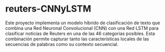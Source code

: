 # reuters-CNNyLSTM

Este proyecto implementa un modelo híbrido de clasificación de texto que combina una Red Neuronal Convolucional (CNN) con una Red LSTM para clasificar noticias de Reuters en una de las 46 categorías posibles. Esta combinación permite capturar tanto las características locales de las secuencias de palabras como su contexto secuencial.
